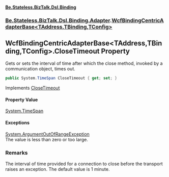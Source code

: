 #### [Be.Stateless.BizTalk.Dsl.Binding](README.md 'README')
### [Be.Stateless.BizTalk.Dsl.Binding.Adapter](Be.Stateless.BizTalk.Dsl.Binding.Adapter.md 'Be.Stateless.BizTalk.Dsl.Binding.Adapter').[WcfBindingCentricAdapterBase&lt;TAddress,TBinding,TConfig&gt;](WcfBindingCentricAdapterBase_TAddress,TBinding,TConfig_.md 'Be.Stateless.BizTalk.Dsl.Binding.Adapter.WcfBindingCentricAdapterBase<TAddress,TBinding,TConfig>')

## WcfBindingCentricAdapterBase<TAddress,TBinding,TConfig>.CloseTimeout Property

Gets or sets the interval of time after which the close method, invoked by a communication object, times out.

```csharp
public System.TimeSpan CloseTimeout { get; set; }
```

Implements [CloseTimeout](https://docs.microsoft.com/en-us/dotnet/api/Microsoft.BizTalk.Adapter.Wcf.Config.IAdapterConfigTimeouts.CloseTimeout 'Microsoft.BizTalk.Adapter.Wcf.Config.IAdapterConfigTimeouts.CloseTimeout')

#### Property Value
[System.TimeSpan](https://docs.microsoft.com/en-us/dotnet/api/System.TimeSpan 'System.TimeSpan')

#### Exceptions

[System.ArgumentOutOfRangeException](https://docs.microsoft.com/en-us/dotnet/api/System.ArgumentOutOfRangeException 'System.ArgumentOutOfRangeException')  
The value is less than zero or too large.

### Remarks
The interval of time provided for a connection to close before the transport raises an exception. The default value
is 1 minute.